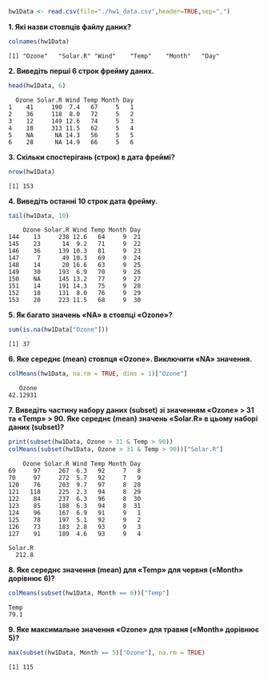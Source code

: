 ``` r
hw1Data <- read.csv(file="./hw1_data.csv",header=TRUE,sep=",")
```

**1. Які назви стовпців файлу даних?**
``` r
colnames(hw1Data)
```
```
[1] "Ozone"   "Solar.R" "Wind"    "Temp"    "Month"   "Day" 
```

**2. Виведіть перші 6 строк фрейму даних.**
``` r
head(hw1Data, 6)
```
```
  Ozone Solar.R Wind Temp Month Day
1    41     190  7.4   67     5   1
2    36     118  8.0   72     5   2
3    12     149 12.6   74     5   3
4    18     313 11.5   62     5   4
5    NA      NA 14.3   56     5   5
6    28      NA 14.9   66     5   6
```

**3. Скільки спостерігань (строк) в дата фреймі?**
``` r
nrow(hw1Data)
```
```
[1] 153
```

**4. Виведіть останні 10 строк дата фрейму.**
``` r
tail(hw1Data, 10)
```
```
    Ozone Solar.R Wind Temp Month Day
144    13     238 12.6   64     9  21
145    23      14  9.2   71     9  22
146    36     139 10.3   81     9  23
147     7      49 10.3   69     9  24
148    14      20 16.6   63     9  25
149    30     193  6.9   70     9  26
150    NA     145 13.2   77     9  27
151    14     191 14.3   75     9  28
152    18     131  8.0   76     9  29
153    20     223 11.5   68     9  30
```

**5. Як багато значень «NA» в стовпці «Ozone»?**
``` r
sum(is.na(hw1Data["Ozone"]))
```
```
[1] 37
```

**6. Яке середнє (mean) стовпця «Ozone». Виключити «NA» значення.**
``` r
colMeans(hw1Data, na.rm = TRUE, dims = 1)["Ozone"]
```
```
   Ozone 
42.12931 
```

**7. Виведіть частину набору даних (subset) зі значенням «Ozone» > 31 та «Temp» > 90. Яке середнє (mean) значень «Solar.R» в цьому наборі даних (subset)?**
``` r
print(subset(hw1Data, Ozone > 31 & Temp > 90))
colMeans(subset(hw1Data, Ozone > 31 & Temp > 90))["Solar.R"]
```
```
    Ozone Solar.R Wind Temp Month Day
69     97     267  6.3   92     7   8
70     97     272  5.7   92     7   9
120    76     203  9.7   97     8  28
121   118     225  2.3   94     8  29
122    84     237  6.3   96     8  30
123    85     188  6.3   94     8  31
124    96     167  6.9   91     9   1
125    78     197  5.1   92     9   2
126    73     183  2.8   93     9   3
127    91     189  4.6   93     9   4
```
```
Solar.R 
  212.8 
```

**8. Яке середнє значення (mean) для «Temp» для червня («Month» дорівнює 6)?**
``` r
colMeans(subset(hw1Data, Month == 6))["Temp"]
```
```
Temp 
79.1 
```

**9. Яке максимальне значення «Ozone» для травня («Month» дорівнює 5)?**
``` r
max(subset(hw1Data, Month == 5)["Ozone"], na.rm = TRUE)
```
```
[1] 115
```

